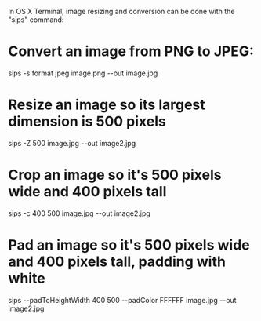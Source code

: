 In OS X Terminal, image resizing and conversion can be done with the "sips" command:

# Convert an image from PNG to JPEG:

sips -s format jpeg image.png --out image.jpg

# Resize an image so its largest dimension is 500 pixels

sips -Z 500 image.jpg --out image2.jpg

# Crop an image so it's 500 pixels wide and 400 pixels tall

sips -c 400 500 image.jpg --out image2.jpg

# Pad an image so it's 500 pixels wide and 400 pixels tall, padding with white

sips --padToHeightWidth 400 500 --padColor FFFFFF image.jpg --out image2.jpg